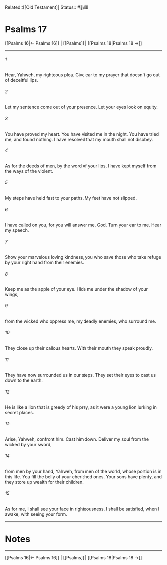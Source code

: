 Related::[[Old Testament]]
Status:: #📖/🟥
# Psalms 17

[[Psalms 16|← Psalms 16]] | [[Psalms]] | [[Psalms 18|Psalms 18 →]]
***



###### 1 
Hear, Yahweh, my righteous plea. Give ear to my prayer that doesn't go out of deceitful lips. 

###### 2 
Let my sentence come out of your presence. Let your eyes look on equity. 

###### 3 
You have proved my heart. You have visited me in the night. You have tried me, and found nothing. I have resolved that my mouth shall not disobey. 

###### 4 
As for the deeds of men, by the word of your lips, I have kept myself from the ways of the violent. 

###### 5 
My steps have held fast to your paths. My feet have not slipped. 

###### 6 
I have called on you, for you will answer me, God. Turn your ear to me. Hear my speech. 

###### 7 
Show your marvelous loving kindness, you who save those who take refuge by your right hand from their enemies. 

###### 8 
Keep me as the apple of your eye. Hide me under the shadow of your wings, 

###### 9 
from the wicked who oppress me, my deadly enemies, who surround me. 

###### 10 
They close up their callous hearts. With their mouth they speak proudly. 

###### 11 
They have now surrounded us in our steps. They set their eyes to cast us down to the earth. 

###### 12 
He is like a lion that is greedy of his prey, as it were a young lion lurking in secret places. 

###### 13 
Arise, Yahweh, confront him. Cast him down. Deliver my soul from the wicked by your sword, 

###### 14 
from men by your hand, Yahweh, from men of the world, whose portion is in this life. You fill the belly of your cherished ones. Your sons have plenty, and they store up wealth for their children. 

###### 15 
As for me, I shall see your face in righteousness. I shall be satisfied, when I awake, with seeing your form.

---
# Notes


***
[[Psalms 16|← Psalms 16]] | [[Psalms]] | [[Psalms 18|Psalms 18 →]]
